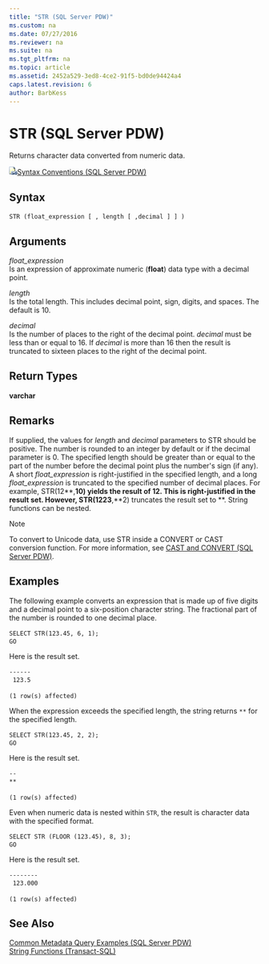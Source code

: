 ```yaml
---
title: "STR (SQL Server PDW)"
ms.custom: na
ms.date: 07/27/2016
ms.reviewer: na
ms.suite: na
ms.tgt_pltfrm: na
ms.topic: article
ms.assetid: 2452a529-3ed8-4ce2-91f5-bd0de94424a4
caps.latest.revision: 6
author: BarbKess
---
```

# STR (SQL Server PDW)
Returns character data converted from numeric data.  
  
![Topic link icon](../sqlpdw/media/Topic_Link.gif "Topic_Link")[Syntax Conventions &#40;SQL Server PDW&#41;](../sqlpdw/syntax-conventions-sql-server-pdw.md)  
  
## Syntax  
  
```  
STR (float_expression [ , length [ ,decimal ] ] )  
```  
  
## Arguments  
*float_expression*  
Is an expression of approximate numeric (**float**) data type with a decimal point.  
  
*length*  
Is the total length. This includes decimal point, sign, digits, and spaces. The default is 10.  
  
*decimal*  
Is the number of places to the right of the decimal point. *decimal* must be less than or equal to 16. If *decimal* is more than 16 then the result is truncated to sixteen places to the right of the decimal point.  
  
## Return Types  
**varchar**  
  
## Remarks  
If supplied, the values for *length* and *decimal* parameters to STR should be positive. The number is rounded to an integer by default or if the decimal parameter is 0. The specified length should be greater than or equal to the part of the number before the decimal point plus the number's sign (if any). A short *float_expression* is right-justified in the specified length, and a long *float_expression* is truncated to the specified number of decimal places. For example, STR(12**,**10) yields the result of 12. This is right-justified in the result set. However, STR(1223**,**2) truncates the result set to **. String functions can be nested.  
  
> [!NOTE]  
> To convert to Unicode data, use STR inside a CONVERT or CAST conversion function. For more information, see [CAST and CONVERT &#40;SQL Server PDW&#41;](../sqlpdw/cast-and-convert-sql-server-pdw.md).  
  
## Examples  
The following example converts an expression that is made up of five digits and a decimal point to a six-position character string. The fractional part of the number is rounded to one decimal place.  
  
```  
SELECT STR(123.45, 6, 1);  
GO  
```  
  
Here is the result set.  
  
```  
------  
 123.5  
  
(1 row(s) affected)  
```  
  
When the expression exceeds the specified length, the string returns `**` for the specified length.  
  
```  
SELECT STR(123.45, 2, 2);  
GO  
```  
  
Here is the result set.  
  
```  
--  
**  
  
(1 row(s) affected)  
```  
  
Even when numeric data is nested within `STR`, the result is character data with the specified format.  
  
```  
SELECT STR (FLOOR (123.45), 8, 3);  
GO  
```  
  
Here is the result set.  
  
```  
--------  
 123.000  
  
(1 row(s) affected)  
```  
  
## See Also  
[Common Metadata Query Examples &#40;SQL Server PDW&#41;](../sqlpdw/common-metadata-query-examples-sql-server-pdw.md)  
[String Functions (Transact-SQL)](http://msdn.microsoft.com/en-us/library/ms181984.aspx)  
  

